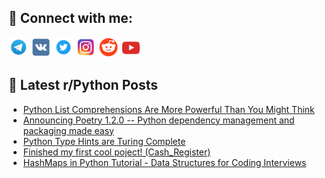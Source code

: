 ## 🔎 Connect with me:
[<img src="https://github.com/bullbesh/bullbesh/blob/main/images/Telegram.png" width="32" height="32" />](https://t.me/bullbesh)
[<img src="https://github.com/bullbesh/bullbesh/blob/main/images/VK.png" width="32" height="32" />](https://vk.com/bullbesh)
[<img src="https://github.com/bullbesh/bullbesh/blob/main/images/Twitter.png" width="32" height="32" />](https://twitter.com/bullbesh1)
[<img src="https://github.com/bullbesh/bullbesh/blob/main/images/Instagram.png" width="32" height="32" />](https://www.instagram.com/bullbesh)
[<img src="https://github.com/bullbesh/bullbesh/blob/main/images/Reddit.png" width="32" height="32" />](https://www.reddit.com/user/bullbesh)
[<img src="https://github.com/bullbesh/bullbesh/blob/main/images/YouTube.png" width="32" height="32" />](https://www.youtube.com/channel/UCtfjRs6uzgq5mfm8S06WTcg)

## 📕 Latest r/Python Posts
<!-- BLOG-POST-LIST:START -->
- [Python List Comprehensions Are More Powerful Than You Might Think](https://www.reddit.com/r/Python/comments/x6nmja/python_list_comprehensions_are_more_powerful_than/)
- [Announcing Poetry 1.2.0 -- Python dependency management and packaging made easy](https://www.reddit.com/r/Python/comments/x6njsq/announcing_poetry_120_python_dependency/)
- [Python Type Hints are Turing Complete](https://www.reddit.com/r/Python/comments/x6nfh9/python_type_hints_are_turing_complete/)
- [Finished my first cool poject! &lpar;Cash_Register&rpar;](https://www.reddit.com/r/Python/comments/x6n9d1/finished_my_first_cool_poject_cash_register/)
- [HashMaps in Python Tutorial - Data Structures for Coding Interviews](https://www.reddit.com/r/Python/comments/x6mz05/hashmaps_in_python_tutorial_data_structures_for/)
<!-- BLOG-POST-LIST:END -->
